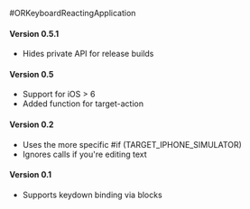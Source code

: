 #ORKeyboardReactingApplication

#### Version 0.5.1
* Hides private API for release builds

#### Version 0.5
* Support for iOS > 6
* Added function for target-action

#### Version 0.2

* Uses the more specific #if (TARGET_IPHONE_SIMULATOR)
* Ignores calls if you're editing text

#### Version 0.1

* Supports keydown binding via blocks